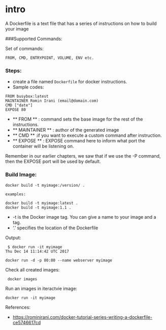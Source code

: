 # intro
A Dockerfile is a text file that has a series of instructions on how to build your image

###Supported Commands:

Set of commands:

```
FROM, CMD, ENTRYPOINT, VOLUME, ENV etc.
```

### Steps:
 
 * create  a file named `Dockerfile` for docker instructions.
 * Sample  codes:

```
FROM busybox:latest
MAINTAINER Romin Irani (email@domain.com)
CMD ["date"]
EXPOSE 80
```

 *  ** FROM ** : command sets the base image for the rest of the instructions. 
 *  ** MAINTAINER ** :  author of the generated image
 *  **  CMD ** :if you want to execute a custom command after instruction.
 *  **  EXPOSE ** :  EXPOSE command here to inform what port the container will be listening on. 
 
 Remember in our earlier chapters, we saw that if we use the -P command, then the EXPOSE port will be used by default.
  
### Build Image:
 
  ```
  docker build -t myimage:/version/ .
 
  examples:
 
  docker build -t myimage:latest .
  docker build -t myimage:1.1 .
  ```
 * -t is the Docker image tag. You can give a name to your image and a tag.
 *  ‘.’ specifies the location of the Dockerfile
 
 Output:

``` 
 $ docker run -it myimage
Thu Dec 14 11:14:42 UTC 2017
```

 ```
 docker run -d -p 80:80 --name webserver myimage
 ```
 
 Check all created images:
 ```
  docker images
 ```
 
 Run an images in iteractvie image:
 
 ```
 docker run -it myimage
 ```

 
 References:
 * https://rominirani.com/docker-tutorial-series-writing-a-dockerfile-ce5746617cd